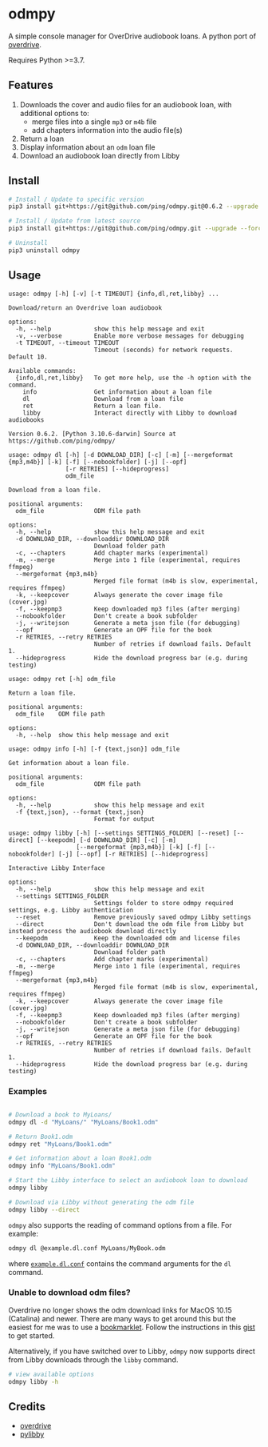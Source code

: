 # odmpy

A simple console manager for OverDrive audiobook loans. A python port of [overdrive](https://github.com/chbrown/overdrive).

Requires Python >=3.7.

## Features

1. Downloads the cover and audio files for an audiobook loan, with additional options to:
   - merge files into a single `mp3` or `m4b` file
   - add chapters information into the audio file(s)
2. Return a loan
3. Display information about an `odm` loan file
4. Download an audiobook loan directly from Libby

## Install

```bash
# Install / Update to specific version
pip3 install git+https://git@github.com/ping/odmpy.git@0.6.2 --upgrade

# Install / Update from latest source
pip3 install git+https://git@github.com/ping/odmpy.git --upgrade --force-reinstall

# Uninstall
pip3 uninstall odmpy
```

## Usage

```
usage: odmpy [-h] [-v] [-t TIMEOUT] {info,dl,ret,libby} ...

Download/return an Overdrive loan audiobook

options:
  -h, --help            show this help message and exit
  -v, --verbose         Enable more verbose messages for debugging
  -t TIMEOUT, --timeout TIMEOUT
                        Timeout (seconds) for network requests. Default 10.

Available commands:
  {info,dl,ret,libby}   To get more help, use the -h option with the command.
    info                Get information about a loan file
    dl                  Download from a loan file
    ret                 Return a loan file.
    libby               Interact directly with Libby to download audiobooks

Version 0.6.2. [Python 3.10.6-darwin] Source at https://github.com/ping/odmpy/
```

```
usage: odmpy dl [-h] [-d DOWNLOAD_DIR] [-c] [-m] [--mergeformat {mp3,m4b}] [-k] [-f] [--nobookfolder] [-j] [--opf]
                [-r RETRIES] [--hideprogress]
                odm_file

Download from a loan file.

positional arguments:
  odm_file              ODM file path

options:
  -h, --help            show this help message and exit
  -d DOWNLOAD_DIR, --downloaddir DOWNLOAD_DIR
                        Download folder path
  -c, --chapters        Add chapter marks (experimental)
  -m, --merge           Merge into 1 file (experimental, requires ffmpeg)
  --mergeformat {mp3,m4b}
                        Merged file format (m4b is slow, experimental, requires ffmpeg)
  -k, --keepcover       Always generate the cover image file (cover.jpg)
  -f, --keepmp3         Keep downloaded mp3 files (after merging)
  --nobookfolder        Don't create a book subfolder
  -j, --writejson       Generate a meta json file (for debugging)
  --opf                 Generate an OPF file for the book
  -r RETRIES, --retry RETRIES
                        Number of retries if download fails. Default 1.
  --hideprogress        Hide the download progress bar (e.g. during testing)
```

```
usage: odmpy ret [-h] odm_file

Return a loan file.

positional arguments:
  odm_file    ODM file path

options:
  -h, --help  show this help message and exit
```

```
usage: odmpy info [-h] [-f {text,json}] odm_file

Get information about a loan file.

positional arguments:
  odm_file              ODM file path

options:
  -h, --help            show this help message and exit
  -f {text,json}, --format {text,json}
                        Format for output
```

```
usage: odmpy libby [-h] [--settings SETTINGS_FOLDER] [--reset] [--direct] [--keepodm] [-d DOWNLOAD_DIR] [-c] [-m]
                   [--mergeformat {mp3,m4b}] [-k] [-f] [--nobookfolder] [-j] [--opf] [-r RETRIES] [--hideprogress]

Interactive Libby Interface

options:
  -h, --help            show this help message and exit
  --settings SETTINGS_FOLDER
                        Settings folder to store odmpy required settings, e.g. Libby authentication
  --reset               Remove previously saved odmpy Libby settings
  --direct              Don't download the odm file from Libby but instead process the audiobook download directly
  --keepodm             Keep the downloaded odm and license files
  -d DOWNLOAD_DIR, --downloaddir DOWNLOAD_DIR
                        Download folder path
  -c, --chapters        Add chapter marks (experimental)
  -m, --merge           Merge into 1 file (experimental, requires ffmpeg)
  --mergeformat {mp3,m4b}
                        Merged file format (m4b is slow, experimental, requires ffmpeg)
  -k, --keepcover       Always generate the cover image file (cover.jpg)
  -f, --keepmp3         Keep downloaded mp3 files (after merging)
  --nobookfolder        Don't create a book subfolder
  -j, --writejson       Generate a meta json file (for debugging)
  --opf                 Generate an OPF file for the book
  -r RETRIES, --retry RETRIES
                        Number of retries if download fails. Default 1.
  --hideprogress        Hide the download progress bar (e.g. during testing)
```

### Examples

```bash

# Download a book to MyLoans/
odmpy dl -d "MyLoans/" "MyLoans/Book1.odm"

# Return Book1.odm
odmpy ret "MyLoans/Book1.odm"

# Get information about a loan Book1.odm
odmpy info "MyLoans/Book1.odm"

# Start the Libby interface to select an audiobook loan to download
odmpy libby

# Download via Libby without generating the odm file
odmpy libby --direct

```

`odmpy` also supports the reading of command options from a file. For example:

```bash
odmpy dl @example.dl.conf MyLoans/MyBook.odm
```
where [`example.dl.conf`](example.dl.conf) contains the command arguments for the `dl` command.

### Unable to download odm files?

Overdrive no longer shows the odm download links for MacOS 10.15 (Catalina) and newer.
There are many ways to get around this but the easiest for me was to use a 
[bookmarklet](https://support.mozilla.org/en-US/kb/bookmarklets-perform-common-web-page-tasks).
Follow the instructions in this [gist](https://gist.github.com/ping/b58ae66359691db1d08f929a9e57a03d)
to get started.

Alternatively, if you have switched over to Libby, `odmpy` now
supports direct from Libby downloads through the `libby` command.

```bash
# view available options
odmpy libby -h
```

## Credits

- [overdrive](https://github.com/chbrown/overdrive)
- [pylibby](https://github.com/lullius/pylibby)
